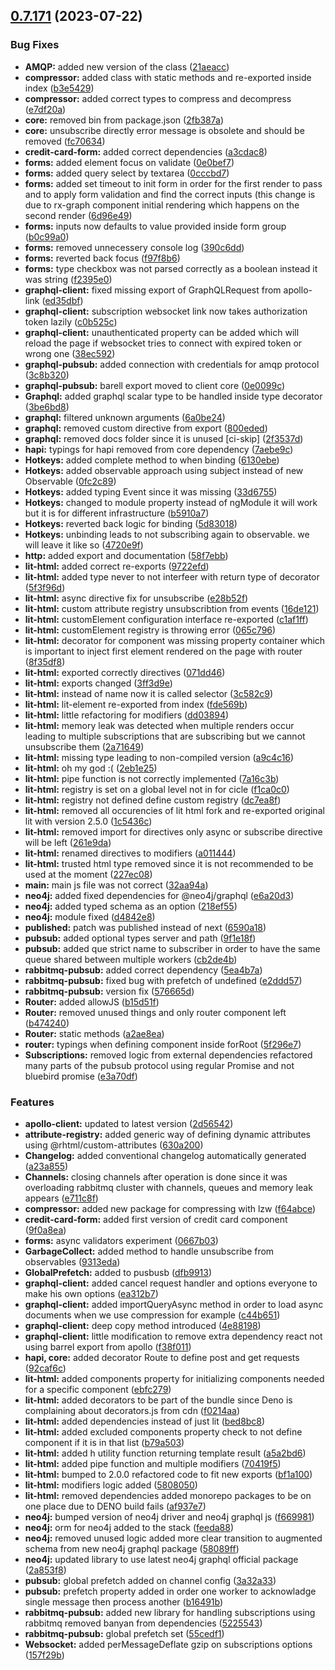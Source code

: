 ## [0.7.171](https://github.com/rxdi/mono/compare/3be6bd839d6bafb949f6af0f299020f86c70a4ca...v0.7.171) (2023-07-22)


### Bug Fixes

* **AMQP:** added new version of the class ([21aeacc](https://github.com/rxdi/mono/commit/21aeaccfb12f278a00aec4747c98503473bec17d))
* **compressor:** added class with static methods and re-exported inside index ([b3e5429](https://github.com/rxdi/mono/commit/b3e54297dd78749bac964e56c64cbf16a22bcbef))
* **compressor:** added correct types to compress and decompress ([e7df20a](https://github.com/rxdi/mono/commit/e7df20a5d768d11939f192a66139b306b2deaf16))
* **core:** removed bin from package.json ([2fb387a](https://github.com/rxdi/mono/commit/2fb387a752daa7e109f842fc0049b3e2abb6d37e))
* **core:** unsubscribe directly error message is obsolete and should be removed ([fc70634](https://github.com/rxdi/mono/commit/fc706344c4dea016fd63dda20edd40f9bf85d7df))
* **credit-card-form:** added correct dependencies ([a3cdac8](https://github.com/rxdi/mono/commit/a3cdac815b01abcbfddd3157868cf1eadce743bc))
* **forms:** added element focus on validate ([0e0bef7](https://github.com/rxdi/mono/commit/0e0bef78a8e4248622288e7fd629d4bc1b36901d))
* **forms:** added query select by textarea ([0cccbd7](https://github.com/rxdi/mono/commit/0cccbd7c26d869b80ffcfc42f73080130cbd4c23))
* **forms:** added set timeout to init form in order for the first render to pass and to apply form validation and find the correct inputs (this change is due to rx-graph component initial rendering which happens on the second render ([6d96e49](https://github.com/rxdi/mono/commit/6d96e496a0a9a58dfd76b44e831dd382ff95853a))
* **forms:** inputs now defaults to value provided inside form group ([b0c99a0](https://github.com/rxdi/mono/commit/b0c99a01c322ae85cbe61a29ecf21ac5b0d87cd1))
* **forms:** removed unnecessery console log ([390c6dd](https://github.com/rxdi/mono/commit/390c6ddf3a3ab5eedacbe754c3d96bd53a86b4f7))
* **forms:** reverted back focus ([f97f8b6](https://github.com/rxdi/mono/commit/f97f8b66d4392dd3ea5d720aa99f6ac64f827197))
* **forms:** type checkbox was not parsed correctly as a boolean instead it was string ([f2395e0](https://github.com/rxdi/mono/commit/f2395e06f6edeb05be19c7f6a2c5786b45780e3e))
* **graphql-client:** fixed missing export of GraphQLRequest from apollo-link ([ed35dbf](https://github.com/rxdi/mono/commit/ed35dbf99869ef25634f1307b6e819d742bd140c))
* **graphql-client:** subscription websocket link now takes authorization token lazily ([c0b525c](https://github.com/rxdi/mono/commit/c0b525c9ce86b7f56ccbaee804dd1d14103ee69e))
* **graphql-client:** unauthenticated property can be added which will reload the page if websocket tries to connect with expired token or wrong one ([38ec592](https://github.com/rxdi/mono/commit/38ec592fb15f52c916506ccfad99b64cfa0fa585))
* **graphql-pubsub:** added connection with credentials for amqp protocol ([3c8b320](https://github.com/rxdi/mono/commit/3c8b320f199503fed3e9e4cfd28660c5a3ad2de1))
* **graphql-pubsub:** barell export moved to client core ([0e0099c](https://github.com/rxdi/mono/commit/0e0099caf6653e61693c519eae2c22de35fcd14e))
* **Graphql:** added graphql scalar type to be handled inside type decorator ([3be6bd8](https://github.com/rxdi/mono/commit/3be6bd839d6bafb949f6af0f299020f86c70a4ca))
* **graphql:** filtered unknown arguments ([6a0be24](https://github.com/rxdi/mono/commit/6a0be241a119d2a417994477354ff8450c977526))
* **graphql:** removed custom directive from export ([800eded](https://github.com/rxdi/mono/commit/800eded6dbec7493a24845f3ed93f6b4d4a18594))
* **graphql:** removed docs folder since it is unused [ci-skip] ([2f3537d](https://github.com/rxdi/mono/commit/2f3537d5198b042e6b57594ab43f016fca5e01f0))
* **hapi:** typings for hapi removed from core dependency ([7aebe9c](https://github.com/rxdi/mono/commit/7aebe9c68b559fb2bd4b1f8b6407eb251adc08f9))
* **Hotkeys:** added complete method to when binding ([6130ebe](https://github.com/rxdi/mono/commit/6130ebe68919a91eadc0acacc1c0306abf2ce781))
* **Hotkeys:** added observable approach using subject instead of new Observable ([0fc2c89](https://github.com/rxdi/mono/commit/0fc2c89c8bc7bdf848a100ddbbf41d13d4bdfc41))
* **Hotkeys:** added typing Event since it was missing ([33d6755](https://github.com/rxdi/mono/commit/33d67559adfc304d25786e29b4c15a0226f8ef3f))
* **Hotkeys:** changed to module property instead of ngModule it will work but it is for different infrastructure ([b5910a7](https://github.com/rxdi/mono/commit/b5910a7d18a041493b7916fe760ea0b7db471031))
* **Hotkeys:** reverted back logic for binding ([5d83018](https://github.com/rxdi/mono/commit/5d830181d6a5ed611e5ff06f861a9501cb45e6bf))
* **Hotkeys:** unbinding leads to not subscribing again to observable. we will leave it like so ([4720e9f](https://github.com/rxdi/mono/commit/4720e9f608f15fbb63404c162017607b6020d715))
* **http:** added export and documentation ([58f7ebb](https://github.com/rxdi/mono/commit/58f7ebbfcbb43939d9eeb6c48e6ac037a5d7b547))
* **lit-html:** added correct re-exports ([9722efd](https://github.com/rxdi/mono/commit/9722efd025721e1b14fdd94d16b29f22537dcacb))
* **lit-html:** added type never to not interfeer with return type of decorator ([5f3f96d](https://github.com/rxdi/mono/commit/5f3f96d365547634b916ca267d743bb2bd7c63d9))
* **lit-html:** async directive fix for unsubscribe ([e28b52f](https://github.com/rxdi/mono/commit/e28b52f57c2e56c85c00380a0e64735fccf33685))
* **lit-html:** custom attribute registry unsubscribtion from events ([16de121](https://github.com/rxdi/mono/commit/16de121a6e4dc1cb265f63299e8342c94a0b4456))
* **lit-html:** customElement configuration interface re-exported ([c1af1ff](https://github.com/rxdi/mono/commit/c1af1ffce18c52ef2ea438b63c9fa5c2d84201b5))
* **lit-html:** customElement registry is throwing error ([065c796](https://github.com/rxdi/mono/commit/065c7962cd1f8407b9dac4fd60219663e1531634))
* **lit-html:** decorator for component  was missing property container which is important to inject first element rendered on the page with router ([8f35df8](https://github.com/rxdi/mono/commit/8f35df80eb47925ef9f88d90bc8534142ea0057c))
* **lit-html:** exported correctly directives ([071dd46](https://github.com/rxdi/mono/commit/071dd46ef626e73f4f346b8bd56ecb2de2d57882))
* **lit-html:** exports changed ([3ff3d9e](https://github.com/rxdi/mono/commit/3ff3d9e8e9c0f8d110ee65e577a4be9a68f28fa0))
* **lit-html:** instead of name now it is called selector ([3c582c9](https://github.com/rxdi/mono/commit/3c582c90ce3f53e0d870f84cff9f5c186515398a))
* **lit-html:** lit-element re-exported from index ([fde569b](https://github.com/rxdi/mono/commit/fde569b1a4863d5ea6e9a5378985920ca8ed6dbc))
* **lit-html:** little refactoring for modifiers ([dd03894](https://github.com/rxdi/mono/commit/dd0389430846694929607e49ab2bc01ab705dde9))
* **lit-html:** memory leak was detected when multiple renders occur leading to multiple subscriptions that are subscribing but we cannot unsubscribe them ([2a71649](https://github.com/rxdi/mono/commit/2a7164940b1b6c68cebc29a8444f40fb2e6eabb5))
* **lit-html:** missing type leading to non-compiled version ([a9c4c16](https://github.com/rxdi/mono/commit/a9c4c16ef4e661745d852324f34004daf6fc25c8))
* **lit-html:** oh my god :( ([2eb1e25](https://github.com/rxdi/mono/commit/2eb1e25e96e57669e1decfb34f5ed1e8b6983d01))
* **lit-html:** pipe function is not correctly implemented ([7a16c3b](https://github.com/rxdi/mono/commit/7a16c3b1fcb3e4df18e33850415c411f94c20a4f))
* **lit-html:** registry is set on a global level not in for cicle ([f1ca0c0](https://github.com/rxdi/mono/commit/f1ca0c00d5418210e1e61c19daed5cbd3dfe183d))
* **lit-html:** registry not defined define custom registry ([dc7ea8f](https://github.com/rxdi/mono/commit/dc7ea8fe69f9f2dc4f8ab3bb0af9567ab060a7f9))
* **lit-html:** removed all occurencies of lit html fork and re-exported original lit with version 2.5.0 ([1c5436c](https://github.com/rxdi/mono/commit/1c5436c5527c494a109a0855ff483514af142537))
* **lit-html:** removed import for directives only async or subscribe directive will be left ([261e9da](https://github.com/rxdi/mono/commit/261e9da94f8be056b3c1912049701f871454ddbc))
* **lit-html:** renamed directives to modifiers ([a011444](https://github.com/rxdi/mono/commit/a0114449339fa49ef466e8cbb0bac6ebf1fe18f2))
* **lit-html:** trusted html type removed since it is not recommended to be used at the moment ([227ec08](https://github.com/rxdi/mono/commit/227ec0883cfff11d1cbe363ce534e81b306cefc6))
* **main:** main js file was not correct ([32aa94a](https://github.com/rxdi/mono/commit/32aa94a4cae09daadb4287ced9b331ea9ce67b2e))
* **neo4j:** added fixed dependencies for @neo4j/graphql ([e6a20d3](https://github.com/rxdi/mono/commit/e6a20d3c112e82eff4d62212be11cc4c4ba5feaa))
* **neo4j:** added typed schema as an option ([218ef55](https://github.com/rxdi/mono/commit/218ef552f8bea655b9c59f60a6d7c6b5ecee1fc9))
* **neo4j:** module fixed ([d4842e8](https://github.com/rxdi/mono/commit/d4842e8e86b851a69c46d18ccca6f31fd11f76e8))
* **published:** patch was published instead of next ([6590a18](https://github.com/rxdi/mono/commit/6590a183541f35188a45bc9759780436cb50ffc9))
* **pubsub:** added optional types server and path ([9f1e18f](https://github.com/rxdi/mono/commit/9f1e18f3eab8e5172ea7a7e3e2a97a1914d95c09))
* **pubsub:** added que strict name to subscriber in order to have the same queue shared between multiple workers ([cb2de4b](https://github.com/rxdi/mono/commit/cb2de4b96f27ca8f95fae2d02f359e4fd349365a))
* **rabbitmq-pubsub:** added correct dependency ([5ea4b7a](https://github.com/rxdi/mono/commit/5ea4b7af70fc7ed754195b508e48352f60f7310c))
* **rabbitmq-pubsub:** fixed bug with prefetch of undefined ([e2ddd57](https://github.com/rxdi/mono/commit/e2ddd5702d2dad24ce2bc576e7bdcea2aaa3c3a6))
* **rabbitmq-pubsub:** version fix ([576665d](https://github.com/rxdi/mono/commit/576665dc9a04cabe13690072d2683cb272b918dd))
* **Router:** added allowJS ([b15d51f](https://github.com/rxdi/mono/commit/b15d51faf1f7d0bc1709411e44a6e3cdc346d411))
* **Router:** removed unused things and only router component left ([b474240](https://github.com/rxdi/mono/commit/b4742405f4af74eff341261d3f95429a64da9216))
* **Router:** static methods ([a2ae8ea](https://github.com/rxdi/mono/commit/a2ae8ea589880f91694609dd49ebcb6fed45b584))
* **router:** typings when defining component inside forRoot ([5f296e7](https://github.com/rxdi/mono/commit/5f296e7bd618d07e08efd444e4a125b4ed17a630))
* **Subscriptions:** removed logic from external dependencies refactored many parts of the pubsub protocol using regular Promise and not bluebird promise ([e3a70df](https://github.com/rxdi/mono/commit/e3a70dfd68885fc5f9742a289be5af3f748f2d99))


### Features

* **apollo-client:** updated to latest version ([2d56542](https://github.com/rxdi/mono/commit/2d5654232648a7347c8b5b5612f2bce991f4ea09))
* **attribute-registry:** added generic way of defining dynamic attributes using @rhtml/custom-attributes ([630a200](https://github.com/rxdi/mono/commit/630a20083648412b79dfd63f6f7728728b408efa))
* **Changelog:** added conventional changelog automatically generated ([a23a855](https://github.com/rxdi/mono/commit/a23a855e2ac67aa5bc375e3147fed1a7fc5751a6))
* **Channels:** closing channels after operation is done since it was overloading rabbitmq cluster with channels, queues and memory leak appears ([e711c8f](https://github.com/rxdi/mono/commit/e711c8f87aad4644ee720ccac048a8ede90392bb))
* **compressor:** added new package for compressing with lzw ([f64abce](https://github.com/rxdi/mono/commit/f64abce780824064a8ec9e960bd476cce884333d))
* **credit-card-form:** added first version of credit card component ([9f0a8ea](https://github.com/rxdi/mono/commit/9f0a8ea4637f085f8c05df6577b48d64f3f45183))
* **forms:** async validators experiment ([0667b03](https://github.com/rxdi/mono/commit/0667b03530d6e04137f2cb7aea6cf28076b2aa37))
* **GarbageCollect:** added method to handle unsubscribe from observables ([9313eda](https://github.com/rxdi/mono/commit/9313eda88a7f6b4fce7873931b680218a10c8b7c))
* **GlobalPrefetch:** added to pusbusb ([dfb9913](https://github.com/rxdi/mono/commit/dfb9913d82c604e95ca99ab6eb89b05203434eff))
* **graphql-client:** added cancel request handler and options everyone to make his own options ([ea312b7](https://github.com/rxdi/mono/commit/ea312b74b0f0c9c7717c45a3a033ec76fb250aec))
* **graphql-client:** added importQueryAsync method in order to load async documents when we use compression for example ([c44b651](https://github.com/rxdi/mono/commit/c44b651fe2f859c378e918d9c0286cfa3dcb4d6b))
* **graphql-client:** deep copy method introduced ([4e88198](https://github.com/rxdi/mono/commit/4e881984308d3ad51b5cae434a8c0203ddd051ab))
* **graphql-client:** little modification to remove extra dependency react not using barrel export from apollo ([f38f011](https://github.com/rxdi/mono/commit/f38f011f3393c0f4a8a0da345df5f84a9698c01b))
* **hapi, core:** added decorator Route to define post and get requests ([92caf6c](https://github.com/rxdi/mono/commit/92caf6c720d97752cc23286dc97dbb3d503f921f))
* **lit-html:** added components property for initializing components needed for a specific component ([ebfc279](https://github.com/rxdi/mono/commit/ebfc279b10d4ebbe3e0399b1974008c87acaf586))
* **lit-html:** added decorators to be part of the bundle since Deno is complaining about decorators.js from cdn ([f0214aa](https://github.com/rxdi/mono/commit/f0214aa2860b2e1b7bb2227ca8992cba4eca2948))
* **lit-html:** added dependencies instead of just lit ([bed8bc8](https://github.com/rxdi/mono/commit/bed8bc8abdf2d8a090e676e2464566bbbbbd67ee))
* **lit-html:** added excluded components property check to not define component if it is in that list ([b79a503](https://github.com/rxdi/mono/commit/b79a5032f4fffb1ce6919a2508708013295b9117))
* **lit-html:** added h utility function returning template result ([a5a2bd6](https://github.com/rxdi/mono/commit/a5a2bd62cf534150ac051bb901c23f16ee119cbc))
* **lit-html:** added pipe function and multiple modifiers ([70419f5](https://github.com/rxdi/mono/commit/70419f5bd4606a46b9c46072b4bf24ddeff9fcd7))
* **lit-html:** bumped to 2.0.0 refactored code to fit new exports ([bf1a100](https://github.com/rxdi/mono/commit/bf1a100cd1c95dfa115278546b19147b9eab2110))
* **lit-html:** modifiers logic added ([5808050](https://github.com/rxdi/mono/commit/5808050c71f778a379e6d88986deb980383302ec))
* **lit-html:** removed dependencies added monorepo packages to be on one place due to DENO build fails ([af937e7](https://github.com/rxdi/mono/commit/af937e7379b3e11b621becae3efbb16aa84b4f28))
* **neo4j:** bumped version of neo4j driver and neo4j graphql js ([f669981](https://github.com/rxdi/mono/commit/f6699814dee357065c719fa48763e6a0f91e7ea2))
* **neo4j:** orm for neo4j added to the stack ([feeda88](https://github.com/rxdi/mono/commit/feeda88ef9c7ee23f7ccf502a212e1b996ce4878))
* **neo4j:** removed unused logic added more clear transition to augmented schema from new neo4j graphql package ([58089ff](https://github.com/rxdi/mono/commit/58089ff971674ea12f58ee515df2e5a8a89005ec))
* **neo4j:** updated library to use latest neo4j graphql official package ([2a853f8](https://github.com/rxdi/mono/commit/2a853f8832facc7a0f28e258eeb2b83a78d8f97f))
* **pubsub:** global prefetch added on channel config ([3a32a33](https://github.com/rxdi/mono/commit/3a32a33af44a49099f0156c519b1155877fcbad6))
* **pubsub:** prefetch property added in order one worker to acknowladge single message then process another ([b16491b](https://github.com/rxdi/mono/commit/b16491b1586a9a5ae6c5e32407d57f7c8347b4f6))
* **rabbitmq-pubsub:** added new library for handling subscriptions using rabbitmq removed banyan from dependencies ([5225543](https://github.com/rxdi/mono/commit/522554302c5f61f81278392b4f0688aae1738794))
* **rabbitmq-pubsub:** global prefetch set ([55cedf1](https://github.com/rxdi/mono/commit/55cedf1f72d394229019aa54fd96c950c86a1dbc))
* **Websocket:** added perMessageDeflate gzip on subscriptions options ([157f29b](https://github.com/rxdi/mono/commit/157f29bddf0e5aeb997d6bed642206076e679439))




